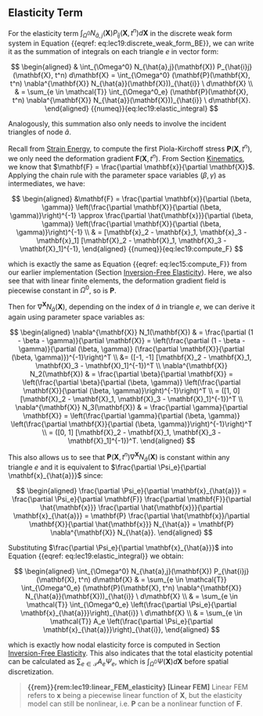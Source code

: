 ## Elasticity Term

For the elasticity term $\int_{\Omega^0} N_{\hat{a},j}(\mathbf{X}) P_{\hat{i}j}(\mathbf{X}, t^n) d\mathbf{X}$ in the discrete weak form system in Equation {{eqref: eq:lec19:discrete_weak_form_BE}}, we can write it as the summation of integrals on each triangle $e$ in vector form:

$$
\begin{aligned}
& \int_{\Omega^0} N_{\hat{a},j}(\mathbf{X}) P_{\hat{i}j}(\mathbf{X}, t^n) d\mathbf{X} = \int_{\Omega^0} (\mathbf{P}(\mathbf{X}, t^n) \nabla^{\mathbf{X}} N_{\hat{a}}(\mathbf{X}))_{\hat{i}} \ d\mathbf{X} \\
& = \sum_{e \in \mathcal{T}} \int_{\Omega^0_e} (\mathbf{P}(\mathbf{X}, t^n) \nabla^{\mathbf{X}} N_{\hat{a}}(\mathbf{X}))_{\hat{i}} \ d\mathbf{X}.
\end{aligned}
{{numeq}}{eq:lec19:elastic_integral}
$$

Analogously, this summation also only needs to involve the incident triangles of node $\hat{a}$.

Recall from [Strain Energy](./lec13-strain_energy.md), to compute the first Piola-Kirchoff stress $\mathbf{P}(\mathbf{X}, t^n)$, we only need the deformation gradient $\mathbf{F}(\mathbf{X}, t^n)$. From Section [Kinematics](./lec12-kinematics.md), we know that $\mathbf{F} = \frac{\partial \mathbf{x}}{\partial \mathbf{X}}$. Applying the chain rule with the parameter space variables $(\beta, \gamma)$ as intermediates, we have:

$$
\begin{aligned}
&\mathbf{F} = \frac{\partial \mathbf{x}}{\partial (\beta, \gamma)} \left(\frac{\partial \mathbf{X}}{\partial (\beta, \gamma)}\right)^{-1} 
\approx \frac{\partial \hat{\mathbf{x}}}{\partial (\beta, \gamma)} \left(\frac{\partial \mathbf{X}}{\partial (\beta, \gamma)}\right)^{-1} \\
& = [\mathbf{x}_2 - \mathbf{x}_1, \mathbf{x}_3 - \mathbf{x}_1] [\mathbf{X}_2 - \mathbf{X}_1, \mathbf{X}_3 - \mathbf{X}_1]^{-1},
\end{aligned}
{{numeq}}{eq:lec19:compute_F}
$$

which is exactly the same as Equation {{eqref: eq:lec15:compute_F}} from our earlier implementation (Section [Inversion-Free Elasticity](./lec15-inv_free_elasticity.md)). Here, we also see that with linear finite elements, the deformation gradient field is piecewise constant in $\Omega^0$, so is $\mathbf{P}$.

Then for $\nabla^{\mathbf{X}} N_{\hat{a}}(\mathbf{X})$, depending on the index of $\hat{a}$ in triangle $e$, we can derive it again using parameter space variables as:

$$
\begin{aligned}
    \nabla^{\mathbf{X}} N_1(\mathbf{X}) & = \frac{\partial (1 - \beta - \gamma)}{\partial \mathbf{X}} = \left(\frac{\partial (1 - \beta - \gamma)}{\partial (\beta, \gamma)} (\frac{\partial \mathbf{X}}{\partial (\beta, \gamma)})^{-1}\right)^T \\ 
    &= ([-1, -1] [\mathbf{X}_2 - \mathbf{X}_1, \mathbf{X}_3 - \mathbf{X}_1]^{-1})^T \\
    \nabla^{\mathbf{X}} N_2(\mathbf{X}) & = \frac{\partial \beta}{\partial \mathbf{X}} = \left(\frac{\partial \beta}{\partial (\beta, \gamma)} \left(\frac{\partial \mathbf{X}}{\partial (\beta, \gamma)}\right)^{-1}\right)^T \\
    = ([1, 0] [\mathbf{X}_2 - \mathbf{X}_1, \mathbf{X}_3 - \mathbf{X}_1]^{-1})^T \\
    \nabla^{\mathbf{X}} N_3(\mathbf{X}) & = \frac{\partial \gamma}{\partial \mathbf{X}} = \left(\frac{\partial \gamma}{\partial (\beta, \gamma)} \left(\frac{\partial \mathbf{X}}{\partial (\beta, \gamma)}\right)^{-1}\right)^T \\
    = ([0, 1] [\mathbf{X}_2 - \mathbf{X}_1, \mathbf{X}_3 - \mathbf{X}_1]^{-1})^T.
\end{aligned}
$$

This also allows us to see that $\mathbf{P}(\mathbf{X}, t^n) \nabla^{\mathbf{X}} N_{\hat{a}}(\mathbf{X})$ is constant within any triangle $e$ and it is equivalent to $\frac{\partial \Psi_e}{\partial \mathbf{x}_{\hat{a}}}$ since:

$$
\begin{aligned}
\frac{\partial \Psi_e}{\partial \mathbf{x}_{\hat{a}}} 
= \frac{\partial \Psi_e}{\partial \mathbf{F}} \frac{\partial \mathbf{F}}{\partial \hat{\mathbf{x}}} \frac{\partial \hat{\mathbf{x}}}{\partial \mathbf{x}_{\hat{a}}} 
= \mathbf{P} \frac{\partial \hat{\mathbf{x}}/\partial \mathbf{X}}{\partial \hat{\mathbf{x}}} N_{\hat{a}} = \mathbf{P} \nabla^{\mathbf{X}} N_{\hat{a}}.
\end{aligned}
$$

Substituting $\frac{\partial \Psi_e}{\partial \mathbf{x}_{\hat{a}}}$ into Equation {{eqref: eq:lec19:elastic_integral}} we obtain:

$$
\begin{aligned}
\int_{\Omega^0} N_{\hat{a},j}(\mathbf{X}) P_{\hat{i}j}(\mathbf{X}, t^n) d\mathbf{X} 
& = \sum_{e \in \mathcal{T}} \int_{\Omega^0_e} (\mathbf{P}(\mathbf{X}, t^n) \nabla^{\mathbf{X}} N_{\hat{a}}(\mathbf{X}))_{\hat{i}} \ d\mathbf{X} \\
& = \sum_{e \in \mathcal{T}} \int_{\Omega^0_e} \left(\frac{\partial \Psi_e}{\partial \mathbf{x}_{\hat{a}}}\right)_{\hat{i}} \ d\mathbf{X} \\
& = \sum_{e \in \mathcal{T}} A_e \left(\frac{\partial \Psi_e}{\partial \mathbf{x}_{\hat{a}}}\right)_{\hat{i}},
\end{aligned}
$$

which is exactly how nodal elasticity force is computed in Section [Inversion-Free Elasticity](./lec15-inv_free_elasticity.md). This also indicates that the total elasticity potential can be calculated as $\sum_{e \in \mathcal{T}} A_e \Psi_e$, which is $\int_{\Omega^0} \Psi(\mathbf{X}) d\mathbf{X}$ before spatial discretization.

> **{{rem}}{rem:lec19:linear_FEM_elasticity} [Linear FEM]**
> Linear FEM refers to $\mathbf{x}$ being a piecewise linear function of $\mathbf{X}$, but the elasticity model can still be nonlinear, i.e. $\mathbf{P}$ can be a nonlinear function of $\mathbf{F}$.
